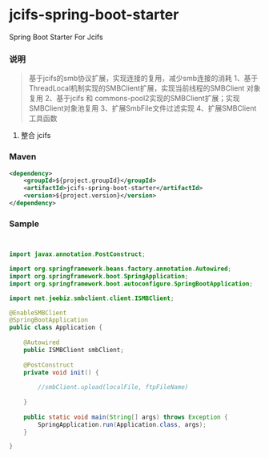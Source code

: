 # jcifs-spring-boot-starter
Spring Boot Starter For Jcifs

### 说明

 > 基于jcifs的smb协议扩展，实现连接的复用，减少smb连接的消耗
1、基于ThreadLocal机制实现的SMBClient扩展，实现当前线程的SMBClient 对象复用
2、基于jcifs 和 commons-pool2实现的SMBClient扩展；实现SMBClient对象池复用
3、扩展SmbFile文件过滤实现
4、扩展SMBClient工具函数

1. 整合 jcifs

### Maven

``` xml
<dependency>
	<groupId>${project.groupId}</groupId>
	<artifactId>jcifs-spring-boot-starter</artifactId>
	<version>${project.version}</version>
</dependency>
```

### Sample

```java


import javax.annotation.PostConstruct;

import org.springframework.beans.factory.annotation.Autowired;
import org.springframework.boot.SpringApplication;
import org.springframework.boot.autoconfigure.SpringBootApplication;

import net.jeebiz.smbclient.client.ISMBClient;

@EnableSMBClient
@SpringBootApplication
public class Application {
	
	@Autowired
	public ISMBClient smbClient;
	
	@PostConstruct
	private void init() {
		
		//smbClient.upload(localFile, ftpFileName)
		
	}
	
	public static void main(String[] args) throws Exception {
		SpringApplication.run(Application.class, args);
	}

}

```
